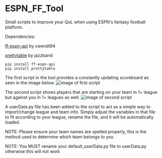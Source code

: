 # ESPN_FF_Tool
 Small scripts to improve your QoL when using ESPN's fantasy football platform.

Dependencies:

[ff-espn-api](https://github.com/cwendt94/ff-espn-api) by cwendt94

[prettytable](https://github.com/jazzband/prettytable) by jazzband

```
pip install ff-espn-api
pip install prettytable
```  

The first script in the tool provides a constantly updating scoreboard as seen in the image below.
![image of first script](https://i.imgur.com/WBPZ9Zu.png)

The second script shows players that are starting on your team in 1+ league but against you in 1+ leagues as well.
![image of second script](https://i.imgur.com/8Czq7aU.png)

A userData.py file has been added to the script to act as a simple way to import/change league and team info. Simply adjust the variables in that file to fit according to your league, rename the file, and it will be automatically loaded.

NOTE: Please ensure your team names are spelled properly, this is the method used to determine which team belongs to you

NOTE: You MUST rename your default_userData.py file to userData.py otherwise this will not work
